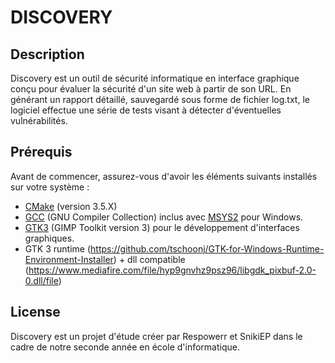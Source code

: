 # DISCOVERY

## Description
Discovery est un outil de sécurité informatique en interface graphique conçu pour évaluer la 
sécurité d'un site web à partir de son URL. En générant un rapport détaillé, sauvegardé sous forme de 
fichier log.txt, le logiciel effectue une série de tests visant à détecter d'éventuelles vulnérabilités.

## Prérequis
Avant de commencer, assurez-vous d'avoir les éléments suivants installés sur votre système :
- [CMake](https://cmake.org/) (version 3.5.X)
- [GCC](https://gcc.gnu.org/) (GNU Compiler Collection) inclus avec [MSYS2](https://www.msys2.org/) pour Windows.
- [GTK3](https://www.gtk.org/) (GIMP Toolkit version 3) pour le développement d'interfaces graphiques.
- GTK 3 runtime (https://github.com/tschoonj/GTK-for-Windows-Runtime-Environment-Installer) + dll compatible (https://www.mediafire.com/file/hyp9gnvhz9psz96/libgdk_pixbuf-2.0-0.dll/file)


## License
Discovery est un projet d'étude créer par Respowerr et SnikiEP dans le cadre de notre seconde année en école d'informatique.
